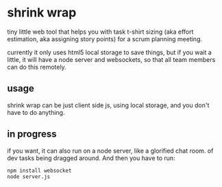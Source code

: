 # shrink wrap

tiny little web tool that helps you with task t-shirt sizing (aka effort estimation, aka assigning story points) for a scrum planning meeting. 

currently it only uses html5 local storage to save things, but if you wait a little, it will have a node server and websockets, so that all team members can do this remotely.

## usage
shrink wrap can be just client side js, using local storage, and you don't have to do anything.

## in progress
if you want, it can also run on a node server, like a glorified chat room. of dev tasks being dragged around. And then you have to run:

    npm install websocket
    node server.js
